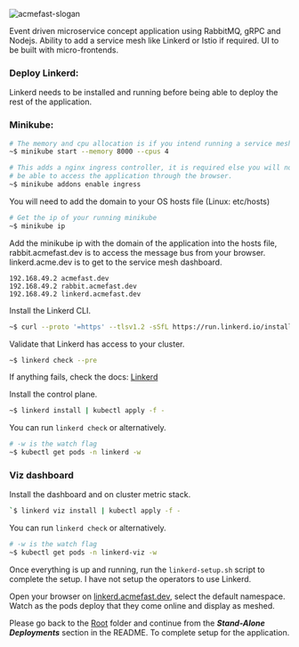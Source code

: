 
![acmefast-slogan](https://user-images.githubusercontent.com/9296659/154143145-06262ea3-02d3-4cce-97f5-bbeb2f8d7c53.png)

Event driven microservice concept application using RabbitMQ, gRPC and Nodejs. Ability to add a service mesh like Linkerd or Istio if required. UI to be built with micro-frontends.


### Deploy Linkerd: 
Linkerd needs to be installed and running before being able to deploy the rest of the application.

### Minikube:
```bash
# The memory and cpu allocation is if you intend running a service mesh.
~$ minikube start --memory 8000 --cpus 4
```
```bash
# This adds a nginx ingress controller, it is required else you will not 
# be able to access the application through the browser.
~$ minikube addons enable ingress
```

You will need to add the domain to your OS hosts file (Linux: etc/hosts)
```bash
# Get the ip of your running minikube
~$ minikube ip
```
Add the minikube ip with the domain of the application into the hosts file, rabbit.acmefast.dev is to access the message bus from your browser. linkerd.acme.dev is 
to get to the service mesh dashboard.
```text
192.168.49.2 acmefast.dev
192.168.49.2 rabbit.acmefast.dev
192.168.49.2 linkerd.acmefast.dev
```

Install the Linkerd CLI.
```bash
~$ curl --proto '=https' --tlsv1.2 -sSfL https://run.linkerd.io/install | sh
```

Validate that Linkerd has access to your cluster.
```bash
~$ linkerd check --pre
```
If anything fails, check the docs: [Linkerd](https://linkerd.io/2.11/tasks/troubleshooting/)

Install the control plane.
```bash
~$ linkerd install | kubectl apply -f -
```
You can run ```linkerd check``` or alternatively.
```bash
# -w is the watch flag
~$ kubectl get pods -n linkerd -w
```

### Viz dashboard
Install the dashboard and on cluster metric stack.
```bash
`$ linkerd viz install | kubectl apply -f -
```
You can run ```linkerd check``` or alternatively.
```bash
# -w is the watch flag
~$ kubectl get pods -n linkerd-viz -w
```

Once everything is up and running, run the ```linkerd-setup.sh``` script to complete the setup. I have not setup the operators to use Linkerd.

Open your browser on [linkerd.acmefast.dev](https://linkerd.acmefast.dev), select the default namespace. Watch as the pods deploy that they come online 
and display as meshed.

Please go back to the [Root](https://github.com/EspressoTrip-v2/concept-application) folder and continue from the ***Stand-Alone Deployments*** section in the README.
To complete setup for the application.